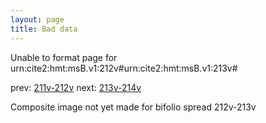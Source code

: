 ```yaml
---
layout: page
title: Bad data
---
```


Unable to format page for urn:cite2:hmt:msB.v1:212v#urn:cite2:hmt:msB.v1:213v#

prev: [211v-212v](../211v-212v/) next: [213v-214v](../213v-214v/)

Composite image not yet made for bifolio spread 212v-213v

